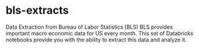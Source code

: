 # bls-extracts
Data Extraction from Bureau of Labor Statistics (BLS)
BLS provides important macro economic data for US every month. This set of Databricks notebooks provide you with the ability to extract this data and analyze it.
